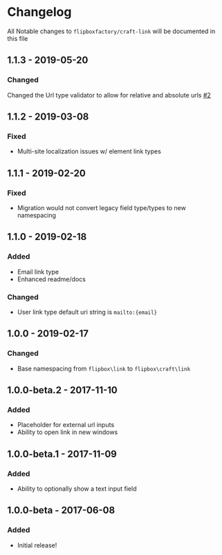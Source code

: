 # Changelog
All Notable changes to `flipboxfactory/craft-link` will be documented in this file

## 1.1.3 - 2019-05-20
### Changed
Changed the Url type validator to allow for relative and absolute urls [#2](https://github.com/flipboxfactory/craft-link/issues/2)

## 1.1.2 - 2019-03-08
### Fixed
- Multi-site localization issues w/ element link types

## 1.1.1 - 2019-02-20
### Fixed
- Migration would not convert legacy field type/types to new namespacing

## 1.1.0 - 2019-02-18
### Added
- Email link type
- Enhanced readme/docs

### Changed
- User link type default uri string is `mailto:{email}`

## 1.0.0 - 2019-02-17
### Changed
- Base namespacing from `flipbox\link` to `flipbox\craft\link`

## 1.0.0-beta.2 - 2017-11-10
### Added
- Placeholder for external url inputs
- Ability to open link in new windows

## 1.0.0-beta.1 - 2017-11-09
### Added
- Ability to optionally show a text input field

## 1.0.0-beta - 2017-06-08
### Added
- Initial release!